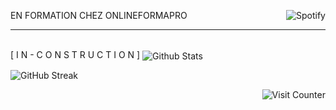 <p align='top'>EN FORMATION CHEZ ONLINEFORMAPRO <img align="right" src="https://spotify-github-profile.vercel.app/api/view?uid=xdeepz&cover_image=false&theme=novatorem&bar_color=0dbef2&bar_color_cover=false&align=right" href='https://spotify-github-profile.vercel.app/api/view?uid=xdeepz&redirect=true' alt="Spotify"></p>
<hr \><br \>
[ I N - C O N S T R U C T I O N ]
<img align="center" src="https://github-readme-stats.vercel.app/api?username=AlexandreHamm&theme=react&show_icons=true&hide_title=true&hide_border=true" alt="Github Stats">

![GitHub Streak](http://github-readme-streak-stats.herokuapp.com?user=AlexandreHamm&theme=react&hide_border=true&date_format=M%20j%5B%2C%20Y%5D&fire=DDDDDD&currStreakNum=DDDDDD&sideNums=DDDDDD)

<img align="right" src="https://profile-counter.glitch.me/AlexandreHamm/count.svg" alt="Visit Counter">